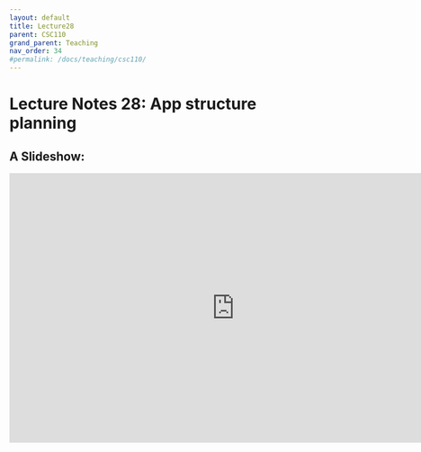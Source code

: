 ```yaml
---
layout: default
title: Lecture28
parent: CSC110
grand_parent: Teaching
nav_order: 34
#permalink: /docs/teaching/csc110/
---  
```

  

Lecture Notes 28: App structure planning
===========================================



A Slideshow:
---------------

<iframe src="https://docs.google.com/presentation/d/e/2PACX-1vSO9ZmF89T_K0dFExvhLlc1GgLJ3PZlMikWnBHnK7SHMONEgD8ILdRfveV_ShtlPP5_gXElM7YNktN3/embed?start=false&loop=false&delayms=60000" frameborder="0" width="800" height="479" allowfullscreen="true" mozallowfullscreen="true" webkitallowfullscreen="true"></iframe>
